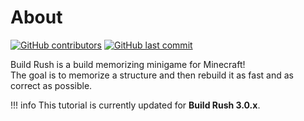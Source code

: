 # About

[![GitHub contributors](https://img.shields.io/github/contributors/NucleoidMC/BuildRush?logo=github&style=for-the-badge)](https://github.com/NucleoidMC/plasmid)
[![GitHub last commit](https://img.shields.io/github/last-commit/NucleoidMC/BuildRush?logo=github&style=for-the-badge)](https://github.com/NucleoidMC/plasmid)

Build Rush is a build memorizing minigame for Minecraft!  
The goal is to memorize a structure and then rebuild it as fast and as correct as possible.

!!! info
    This tutorial is currently updated for **Build Rush 3.0.x**.
